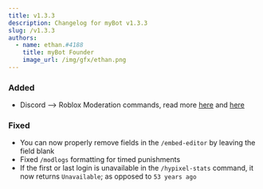 ```yaml
---
title: v1.3.3
description: Changelog for myBot v1.3.3
slug: /v1.3.3
authors:
  - name: ethan.#4188
    title: myBot Founder
    image_url: /img/gfx/ethan.png
---
```


### Added

- Discord --> Roblox Moderation commands, read more [here](/docs/custom-bots/features#roblox-moderation-commands) and [here](/docs/custom-bots/features#discord----roblox-moderation)

### Fixed

- You can now properly remove fields in the `/embed-editor` by leaving the field blank
- Fixed `/modlogs` formatting for timed punishments
- If the first or last login is unavailable in the `/hypixel-stats` command, it now returns `Unavailable`; as opposed to `53 years ago`